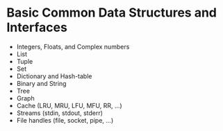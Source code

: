 # Basic Common Data Structures and Interfaces

* Integers, Floats, and Complex numbers
* List
* Tuple
* Set
* Dictionary and Hash-table
* Binary and String
* Tree
* Graph
* Cache (LRU, MRU, LFU, MFU, RR, ...)
* Streams (stdin, stdout, stderr)
* File handles (file, socket, pipe, ...)
